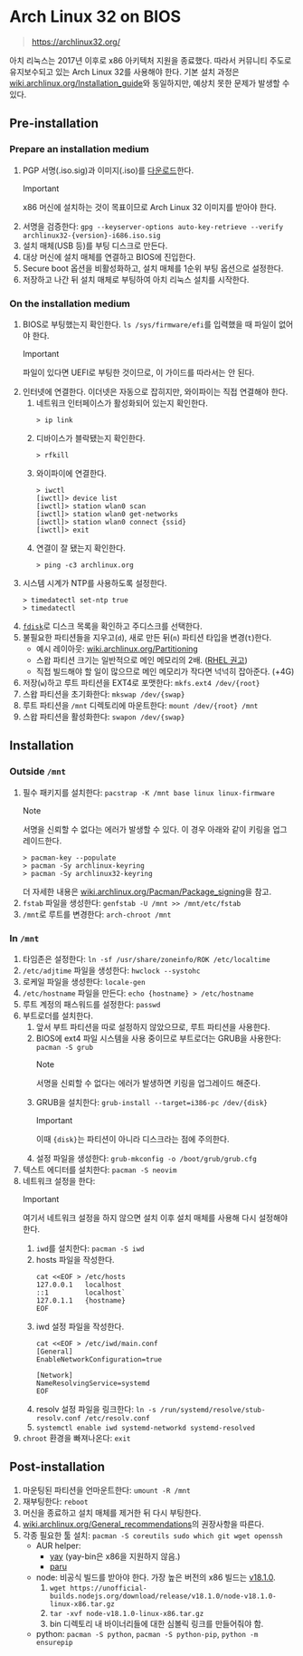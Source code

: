 # Arch Linux 32 on BIOS

> https://archlinux32.org/

아치 리눅스는 2017년 이후로 x86 아키텍처 지원을 종료했다. 따라서 커뮤니티 주도로 유지보수되고 있는 Arch Linux 32를 사용해야 한다. 기본 설치 과정은 [wiki.archlinux.org/Installation_guide](https://wiki.archlinux.org/title/Installation_guide)와 동일하지만, 예상치 못한 문제가 발생할 수 있다.

## Pre-installation

### Prepare an installation medium

1. PGP 서명(.iso.sig)과 이미지(.iso)를 [다운로드](https://www.archlinux32.org/download/)한다.
    > [!Important]
    > x86 머신에 설치하는 것이 목표이므로 Arch Linux 32 이미지를 받아야 한다.
2. 서명을 검증한다: `gpg --keyserver-options auto-key-retrieve --verify archlinux32-{version}-i686.iso.sig`
3. 설치 매체(USB 등)를 부팅 디스크로 만든다.
4. 대상 머신에 설치 매체를 연결하고 BIOS에 진입한다.
5. Secure boot 옵션을 비활성화하고, 설치 매체를 1순위 부팅 옵션으로 설정한다.
6. 저장하고 나간 뒤 설치 매체로 부팅하여 아치 리눅스 설치를 시작한다.

### On the installation medium

1. BIOS로 부팅했는지 확인한다. `ls /sys/firmware/efi`를 입력했을 때 파일이 없어야 한다.
    > [!Important]
    > 파일이 있다면 UEFI로 부팅한 것이므로, 이 가이드를 따라서는 안 된다.
2. 인터넷에 연결한다. 이더넷은 자동으로 잡히지만, 와이파이는 직접 연결해야 한다.
    1. 네트워크 인터페이스가 활성화되어 있는지 확인한다.
        ```
        > ip link
        ```
    2. 디바이스가 블락됐는지 확인한다.
        ```
        > rfkill
        ```
    3. 와이파이에 연결한다.
        ```
        > iwctl
        [iwctl]> device list
        [iwctl]> station wlan0 scan
        [iwctl]> station wlan0 get-networks
        [iwctl]> station wlan0 connect {ssid}
        [iwctl]> exit
        ```
    4. 연결이 잘 됐는지 확인한다.
        ```
        > ping -c3 archlinux.org
        ```
3. 시스템 시계가 NTP를 사용하도록 설정한다.
    ```
    > timedatectl set-ntp true
    > timedatectl
    ```
4. [`fdisk`](https://wiki.archlinux.org/title/fdisk)로 디스크 목록을 확인하고 주디스크를 선택한다.
5. 불필요한 파티션들을 지우고(`d`), 새로 만든 뒤(`n`) 파티션 타입을 변경(`t`)한다.
    - 예시 레이아웃: [wiki.archlinux.org/Partitioning](https://wiki.archlinux.org/title/Partitioning#Example_layouts)
    - 스왑 파티션 크기는 일반적으로 메인 메모리의 2배. ([RHEL 권고](https://access.redhat.com/documentation/en-us/red_hat_enterprise_linux/8/html/managing_storage_devices/getting-started-with-swap_managing-storage-devices#recommended-system-swap-space_getting-started-with-swap))
    - 직접 빌드해야 할 일이 많으므로 메인 메모리가 작다면 넉넉히 잡아준다. (+4G)
6. 저장(`w`)하고 루트 파티션을 EXT4로 포맷한다: `mkfs.ext4 /dev/{root}`
7. 스왑 파티션을 초기화한다: `mkswap /dev/{swap}`
8. 루트 파티션을 `/mnt` 디렉토리에 마운트한다: `mount /dev/{root} /mnt`
9. 스왑 파티션을 활성화한다: `swapon /dev/{swap}`

## Installation

### Outside `/mnt`

1. 필수 패키지를 설치한다: `pacstrap -K /mnt base linux linux-firmware`
    > [!NOTE]
    > 서명을 신뢰할 수 없다는 에러가 발생할 수 있다. 이 경우 아래와 같이 키링을 업그레이드한다.
    ```
    > pacman-key --populate
    > pacman -Sy archlinux-keyring
    > pacman -Sy archlinux32-keyring
    ```
    더 자세한 내용은 [wiki.archlinux.org/Pacman/Package_signing](https://wiki.archlinux.org/title/Pacman/Package_signing)을 참고.
2. `fstab` 파일을 생성한다: `genfstab -U /mnt >> /mnt/etc/fstab`
3. `/mnt`로 루트를 변경한다: `arch-chroot /mnt`

### In `/mnt`

1. 타임존은 설정한다: `ln -sf /usr/share/zoneinfo/ROK /etc/localtime`
2. `/etc/adjtime` 파일을 생성한다: `hwclock --systohc`
3. 로케일 파일을 생성한다: `locale-gen`
4. `/etc/hostname` 파일을 만든다: `echo {hostname} > /etc/hostname`
5. 루트 계정의 패스워드를 설정한다: `passwd`
6. 부트로더를 설치한다.
    1. 앞서 부트 파티션을 따로 설정하지 않았으므로, 루트 파티션을 사용한다.
    2. BIOS에 ext4 파일 시스템을 사용 중이므로 부트로더는 GRUB을 사용한다: `pacman -S grub`
        > [!NOTE]
        > 서명을 신뢰할 수 없다는 에러가 발생하면 키링을 업그레이드 해준다.
    3. GRUB을 설치한다: `grub-install --target=i386-pc /dev/{disk}`
        > [!IMPORTANT]
        > 이때 `{disk}`는 파티션이 아니라 디스크라는 점에 주의한다.
    4. 설정 파일을 생성한다: `grub-mkconfig -o /boot/grub/grub.cfg`
7. 텍스트 에디터를 설치한다: `pacman -S neovim`
8. 네트워크 설정을 한다:
    > [!IMPORTANT]
    > 여기서 네트워크 설정을 하지 않으면 설치 이후 설치 매체를 사용해 다시 설정해야 한다.
    1. `iwd`를 설치한다: `pacman -S iwd`
    2. hosts 파일을 작성한다.
        ```
        cat <<EOF > /etc/hosts
        127.0.0.1   localhost
        ::1         localhost`
        127.0.1.1   {hostname}
        EOF
        ```
    3. iwd 설정 파일을 작성한다.
        ```
        cat <<EOF > /etc/iwd/main.conf
        [General]
        EnableNetworkConfiguration=true

        [Network]
        NameResolvingService=systemd
        EOF
        ```
    4. resolv 설정 파일을 링크한다: `ln -s /run/systemd/resolve/stub-resolv.conf /etc/resolv.conf`
    5. `systemctl enable iwd systemd-networkd systemd-resolved`
9. `chroot` 환경을 빠져나온다: `exit`

## Post-installation

1. 마운팅된 파티션을 언마운트한다: `umount -R /mnt`
2. 재부팅한다: `reboot`
3. 머신을 종료하고 설치 매체를 제거한 뒤 다시 부팅한다.
4. [wiki.archlinux.org/General_recommendations](https://wiki.archlinux.org/title/General_recommendations)의 권장사항을 따른다.
5. 각종 필요한 툴 설치: `pacman -S coreutils sudo which git wget openssh`
    - AUR helper:
        - [yay](https://github.com/Jguer/yay) (yay-bin은 x86을 지원하지 않음.)
        - [paru](https://github.com/Morganamilo/paru)
    - node: 비공식 빌드를 받아야 한다. 가장 높은 버전의 x86 빌드는 [v18.1.0](https://unofficial-builds.nodejs.org/download/release/v18.1.0/).
        1. `wget https://unofficial-builds.nodejs.org/download/release/v18.1.0/node-v18.1.0-linux-x86.tar.gz`
        2. `tar -xvf node-v18.1.0-linux-x86.tar.gz`
        3. bin 디렉토리 내 바이너리들에 대한 심볼릭 링크를 만들어줘야 함.
    - python: `pacman -S python`, `pacman -S python-pip`, `python -m ensurepip`

